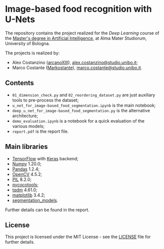 # **Image-based food recognition** with U-Nets 
The repository contains the project realized for the *Deep Learning* course of the [Master's degree in Artificial Intelligence](https://corsi.unibo.it/2cycle/artificial-intelligence), at Alma Mater Studiorum, University of Bologna.

The projects is realized by:
* Alex Costanzino ([arcanoXIII](https://github.com/arcanoXIII)), alex.costanzino@studio.unibo.it;
* Marco Costante ([Markostante](https://github.com/Markostante)), marco.costante@studio.unibo.it.

## Contents
* `01_dimension_check.py` and `02_reordering_dataset.py` are just auxiliary tools to pre-process the dataset;
* `u_net_for_image-based_food_segmentation.ipynb` is the main notebook;
* `deep_u_net_for_image-based_food_segmentation.py` is the alternative architecture;
* `demo_evaluation.ipynb` is a notebook for a quick evaluation of the various models;
* `report.pdf` is the report file.

## Main libraries
* [TensorFlow](https://www.tensorflow.org/) with [Keras](https://keras.io/) backend;
* [Numpy](https://numpy.org/) 1.20.0;
* [Pandas](https://pandas.pydata.org/) 1.2.4;
* [OpenCV](https://opencv.org/) 4.5.2;
* [PIL](https://pillow.readthedocs.io/) 8.2.0;
* [pycocotools](https://github.com/cocodataset/cocoapi);
* [tqdm](https://tqdm.github.io/) 4.61.0;
* [matplotlib](https://matplotlib.org/) 3.4.2;
* [segmentation_models](https://segmentation-models.readthedocs.io/).

Further details can be found in the report.

## License

This project is licensed under the MIT License - see the [LICENSE](LICENSE) file for further details.

